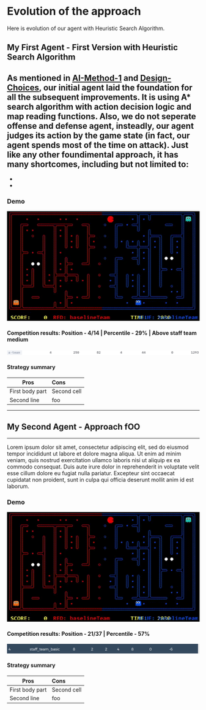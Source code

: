 # Evolution of the approach

Here is evolution of our agent with Heuristic Search Algorithm.

## My First Agent - First Version with Heuristic Search Algorithm

As mentioned in [AI-Method-1](https://github.com/COMP90054-classroom/contest-a-team/blob/master/wiki-template/AI-Method-1.md) and [Design-Choices](https://github.com/COMP90054-classroom/contest-a-team/blob/master/wiki-template/Design-Choices.md), our initial agent laid the foundation for all the subsequent improvements. It is using A* search algorithm with action decision logic and map reading functions. Also, we do not seperate offense and defense agent, insteadly, our agent judges its action by the game state (in fact, our agent spends most of the time on attack). Just like any other foundimental approach, it has many shortcomes, including but not limited to:
- 
- 
- 



### Demo

![Demo 1](images/demo1.gif)

#### Competition results: Position - 4/14 | Percentile - 29% | Above staff team medium

![Version 1](images/9-26-1.png)

#### Strategy summary

| Pros | Cons |
|-----------------|:-------------|
| First body part | Second cell  |
| Second line     | foo          |
----
## My Second Agent - Approach fOO
----


Lorem ipsum dolor sit amet, consectetur adipiscing elit, sed do eiusmod tempor incididunt ut labore et dolore magna aliqua. Ut enim ad minim veniam, quis nostrud exercitation ullamco laboris nisi ut aliquip ex ea commodo consequat. Duis aute irure dolor in reprehenderit in voluptate velit esse cillum dolore eu fugiat nulla pariatur. Excepteur sint occaecat cupidatat non proident, sunt in culpa qui officia deserunt mollit anim id est laborum.
### Demo

![Demo 1](images/demo1.gif)

#### Competition results: Position - 21/37 | Percentile - 57%

![Demo 1](images/standing1.png)

#### Strategy summary

| Pros | Cons |
|-----------------|:-------------|
| First body part | Second cell  |
| Second line     | foo          |
